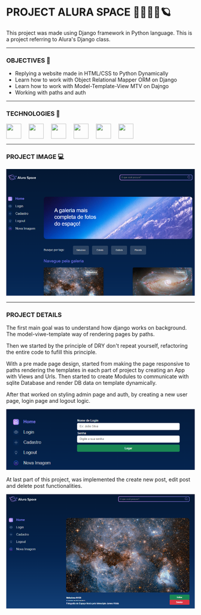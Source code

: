 # PROJECT ALURA SPACE 👩‍🚀👨‍🚀🪐

This project was made using Django framework in Python language. This is a project referring to Alura's Django class.

___
### OBJECTIVES 🎯

- Replying a website made in HTML/CSS to Python Dynamically
- Learn how to work with Object Relational Mapper ORM on Django
- Learn how to work with Model-Template-View MTV on Dajngo
- Working with paths and auth

___

### TECHNOLOGIES 🤖
<div style="display:flex; gap:20px">
    <img src="https://cdn.jsdelivr.net/gh/devicons/devicon/icons/django/django-plain.svg" height="40px" width="40px">
    <img src="https://cdn.jsdelivr.net/gh/devicons/devicon/icons/python/python-original.svg" height="40px" width="40px"/>
    <img src="https://cdn.jsdelivr.net/gh/devicons/devicon/icons/html5/html5-original.svg" height="40px" width="40px"/>
    <img src="https://cdn.jsdelivr.net/gh/devicons/devicon/icons/css3/css3-original.svg" height="40px" width="40px"/>
    <img src="https://cdn.jsdelivr.net/gh/devicons/devicon/icons/github/github-original.svg" height="40px" width="40px"/>
    <img src="https://cdn.jsdelivr.net/gh/devicons/devicon/icons/git/git-original.svg" height="40px" width="40px"/>
</div>

___

### PROJECT IMAGE 💻

![](proj-image.png?text=project+image+django#vitrinedev)

___

### PROJECT DETAILS

The first main goal was to understand how django works on background. The model-viwe-template way of rendering pages by paths. 

Then we started by the principle of DRY don't repeat yourself, refactoring the entire code to fufill this principle.

With a pre made page design, started from making the page responsive to paths rendering the templates in each part of project by creating an App with Views and Urls. Then started to create Modules to communicate with sqlite Database and render DB data on template dynamically.

After that worked on styling admin page and auth, by creating a new user page, login page and logout logic.

![](login.png?text=project+login)

At last part of this project, was implemented the create new post, edit post and delete post functionalities.

![](fotografia.png?text=project+login)

